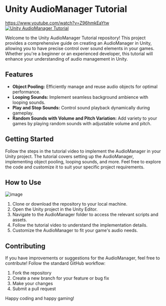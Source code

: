 # Unity AudioManager Tutorial
https://www.youtube.com/watch?v=Z96hmkEaYtw
[![Unity AudioManager Tutorial](https://img.youtube.com/vi/Z96hmkEaYtw/0.jpg)](https://www.youtube.com/watch?v=Z96hmkEaYtw)

Welcome to the Unity AudioManager Tutorial repository! This project provides a comprehensive guide on creating an AudioManager in Unity, allowing you to have precise control over sound elements in your games. Whether you're a beginner or an experienced developer, this tutorial will enhance your understanding of audio management in Unity.

## Features

- **Object Pooling:** Efficiently manage and reuse audio objects for optimal performance.
- **Looping Sounds:** Implement seamless background ambience with looping sounds.
- **Play and Stop Sounds:** Control sound playback dynamically during gameplay.
- **Random Sounds with Volume and Pitch Variation:** Add variety to your games by playing random sounds with adjustable volume and pitch.

## Getting Started

Follow the steps in the tutorial video to implement the AudioManager in your Unity project. The tutorial covers setting up the AudioManager, implementing object pooling, looping sounds, and more. Feel free to explore the code and customize it to suit your specific project requirements.

## How to Use
![image](https://github.com/Baran-Arslan/AudioManager/assets/130396326/5dfe0d62-aa83-46b5-8964-9b66f126d561)


1. Clone or download the repository to your local machine.
2. Open the Unity project in the Unity Editor.
3. Navigate to the AudioManager folder to access the relevant scripts and assets.
4. Follow the tutorial video to understand the implementation details.
5. Customize the AudioManager to fit your game's audio needs.

## Contributing

If you have improvements or suggestions for the AudioManager, feel free to contribute! Follow the standard GitHub workflow:

1. Fork the repository
2. Create a new branch for your feature or bug fix
3. Make your changes
4. Submit a pull request

Happy coding and happy gaming!
